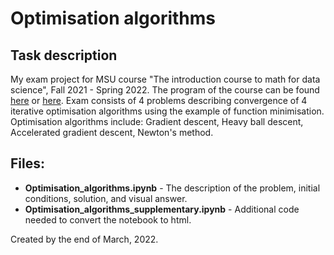 # Optimisation algorithms
  
## Task description
My exam project for MSU course "The introduction course to math for data science", Fall 2021 - Spring 2022. 
The program of the course can be found [here](https://github.com/MSUcourses/Data-Analysis-with-Python/tree/main/Math) or [here](https://github.com/amkatrutsa/msu_intro_ds2021). Exam consists of 4 problems describing convergence of 4 iterative optimisation algorithms using the example of function minimisation. Optimisation algorithms include: Gradient descent, Heavy ball descent, Accelerated gradient descent, Newton's method.

  
  
## Files:  
- **Optimisation_algorithms.ipynb** - The description of the problem, initial conditions, solution, and visual answer.
- **Optimisation_algorithms_supplementary.ipynb** - Additional code needed to convert the notebook to html.  
   
   
 Created by the end of March, 2022.

